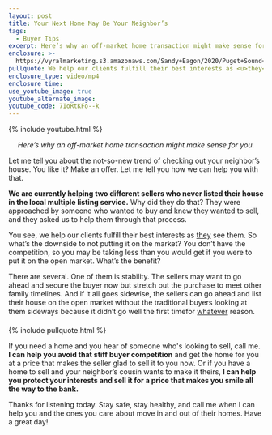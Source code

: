 ```yaml
---
layout: post
title: Your Next Home May Be Your Neighbor’s
tags:
  - Buyer Tips
excerpt: Here’s why an off-market home transaction might make sense for you.
enclosure: >-
  https://vyralmarketing.s3.amazonaws.com/Sandy+Eagon/2020/Puget+Sound+Real+Estate+Agent-+Your+Next+Home+May+Be+Your+Neighbors.mp4
pullquote: We help our clients fulfill their best interests as <u>they</u> see them.
enclosure_type: video/mp4
enclosure_time:
use_youtube_image: true
youtube_alternate_image:
youtube_code: 7IoRtKFo--k
---
```


{% include youtube.html %}

<p style="text-align: center;"><em>Here’s why an off-market home transaction might make sense for you.</em></p>

Let me tell you about the not-so-new trend of checking out your neighbor’s house. You like it? Make an offer. Let me tell you how we can help you with that.

**We are currently helping two different sellers who never listed their house in the local multiple listing service.** Why did they do that? They were approached by someone who wanted to buy and knew they wanted to sell, and they asked us to help them through that process.&nbsp;

You see, we help our clients fulfill their best interests as <u>they</u> see them. So what’s the downside to not putting it on the market? You don’t have the competition, so you may be taking less than you would get if you were to put it on the open market. What’s the benefit?&nbsp;

There are several. One of them is stability. The sellers may want to go ahead and secure the buyer now but stretch out the purchase to meet other family timelines. And if it all goes sidewise, the sellers can go ahead and list their house on the open market without the traditional buyers looking at them sideways because it didn’t go well the first time&#151;for <u>whatever</u> reason.

{% include pullquote.html %}

If you need a home and you hear of someone who's looking to sell, call me. **I can help you avoid that stiff buyer competition** and get the home for you at a price that makes the seller glad to sell it to you now. Or if you have a home to sell and your neighbor’s cousin wants to make it theirs, **I can help you protect your interests and sell it for a price that makes you smile all the way to the bank.**

Thanks for listening today. Stay safe, stay healthy, and call me when I can help you and the ones you care about move in and out of their homes. Have a great day!